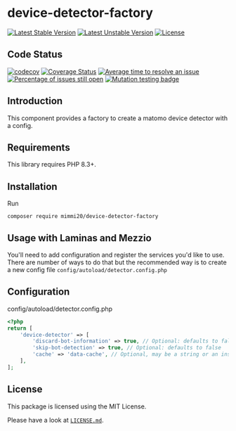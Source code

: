 # device-detector-factory

[![Latest Stable Version](https://poser.pugx.org/mimmi20/device-detector-factory/v/stable?format=flat-square)](https://packagist.org/packages/mimmi20/device-detector-factory)
[![Latest Unstable Version](https://poser.pugx.org/mimmi20/device-detector-factory/v/unstable?format=flat-square)](https://packagist.org/packages/mimmi20/device-detector-factory)
[![License](https://poser.pugx.org/mimmi20/device-detector-factory/license?format=flat-square)](https://packagist.org/packages/mimmi20/device-detector-factory)

## Code Status

[![codecov](https://codecov.io/gh/mimmi20/device-detector-factory/branch/master/graph/badge.svg)](https://codecov.io/gh/mimmi20/device-detector-factory)
[![Coverage Status](https://coveralls.io/repos/github/mimmi20/device-detector-factory/badge.svg?branch=master)](https://coveralls.io/github/mimmi20/device-detector-factory?branch=master)
[![Average time to resolve an issue](https://isitmaintained.com/badge/resolution/mimmi20/device-detector-factory.svg)](https://isitmaintained.com/project/mimmi20/device-detector-factory "Average time to resolve an issue")
[![Percentage of issues still open](https://isitmaintained.com/badge/open/mimmi20/device-detector-factory.svg)](https://isitmaintained.com/project/mimmi20/device-detector-factory "Percentage of issues still open")
[![Mutation testing badge](https://img.shields.io/endpoint?style=flat&url=https%3A%2F%2Fbadge-api.stryker-mutator.io%2Fgithub.com%2Fmimmi20%2Fdevice-detector-factory%2Fmaster)](https://dashboard.stryker-mutator.io/reports/github.com/mimmi20/device-detector-factory/master)

## Introduction

This component provides a factory to create a matomo device detector with a config.

## Requirements

This library requires PHP 8.3+.

## Installation

Run

```shell
composer require mimmi20/device-detector-factory
```

## Usage with Laminas and Mezzio

You'll need to add configuration and register the services you'd like to use. There are number of ways to do that
but the recommended way is to create a new config file `config/autoload/detector.config.php`

## Configuration

config/autoload/detector.config.php

```php
<?php
return [
    'device-detector' => [
        'discard-bot-information' => true, // Optional: defaults to false
        'skip-bot-detection' => true, // Optional: defaults to false
        'cache' => 'data-cache', // Optional, may be a string or an instance of \Laminas\Cache\Storage\StorageInterface
    ],
];
```

## License

This package is licensed using the MIT License.

Please have a look at [`LICENSE.md`](LICENSE.md).

